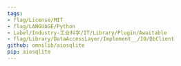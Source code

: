 ```yaml
---
tags:
- flag/License/MIT
- flag/LANGUAGE/Python
- Label/Industry-工业科学/IT/Library/Plugin/Awaitable
- flag/Library/DataAccessLayer/Implement__/IO/DbClient
github: omnilib/aiosqlite
pip: aiosqlite
---
```

